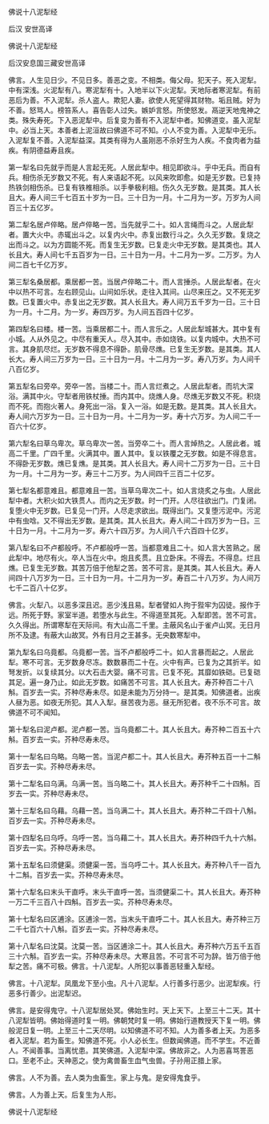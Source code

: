   佛说十八泥犁经  

后汉 安世高译  

佛说十八泥犁经  

后汉安息国三藏安世高译  

佛言。人生见日少。不见日多。善恶之变。不相类。侮父母。犯天子。死入泥犁。中有深浅。火泥犁有八。寒泥犁有十。入地半以下火泥犁。天地际者寒泥犁。有前恶后为善。不入泥犁。杀人盗人。欺犯人妻。欲使人死望得其财物。垢且贼。好为不善。怒骂人。榜笞系人。喜告彰人过失。嫉妒言怒。所使怒发。鬲逆天地鬼神之类。殊失寿死。下入恶泥犁中。后复变为善有不入泥犁中者。知佛道变。虽入泥犁中。必当上天。本善者上泥洹故曰佛道不可不知。小人不变为善。入泥犁中无乐。入泥犁复不善。入泥犁益深。其类有得为人虽刚恶不杀好生为人疾。不食肉者为益疾。有阴德益寿且疾。  

第一犁名曰先就乎而是人言起无死。人居此犁中。相见即欲斗。乎中无兵。而自有兵。相伤杀无岁数又不死。有人来语起不死。以风来吹即愈。如是无岁数。已复持热铁剑相伤杀。已复有铁椎相杀。以手拳极利相。伤久久无岁数。是其类。其人长且大。寿人间三千七百五十岁为一日。三十日为一月。十二月为一岁。万岁为人间百三十五亿岁。  

第二犁名居卢倅略。居卢倅略一苦。当先就乎二十。如人言绳而斗之。人居此犁者。置大火中。赤辄出斗之。以复内火中。赤复出数行斗之。久久无岁数。复烧之出而斗之。以为方圆能不死。而复生无岁数。已复走火中无岁数。是其类也。其人长且大。寿人间七千五百岁为一日。三十日为一月。十二月为一岁。二万岁。为人间二百七千亿万岁。  

第三犁名桑居都。乘居都一苦。当居卢倅略二十。而人言捶杀。人居此犁者。在火中以热不可言。左右顾见山。山间如乐状。走往入其间。山尽来压之。又不死无岁数。已复置火中。赤复出之无岁数。其人长且大。寿人间万五千岁为一日。三十日为一月。十二月。为一岁。寿四万岁。为人间五百四十亿岁。  

第四犁名曰楼。楼一苦。当乘居都二十。而人言乐之。人居此犁城甚大。其中复有小城。人从外见之。中尽有重天人。尽入其中。赤如烧铁。以复内城中。大热不可言。其身肌尽烂。无岁数不得息不得卧。肌骨尽燋。已复生无岁数。是其类。其人长大。寿人间三万岁为一日。三十日为一月。十二月为一岁。寿八万岁。为人间千八百亿岁。  

第五犁名曰旁卒。旁卒一苦。当楼二十。而人言烂煮之。人居此犁者。而坑大深浴。满其中火。守犁者用铁杖捶。而内其中。烧燋人身。尽燋无岁数又不死。积烧而不死。而抱火著人。身死出一浴。复入一浴。如是无数。是其类。其人长且大。寿人间六万岁为一日。三十日为一月。十二月为一岁。寿十六万岁。为人间二千一百六十亿岁。  

第六犁名曰草乌卑次。草乌卑次一苦。当旁卒二十。而人言焯热之。人居此者。城高二千里。广四千里。火满其中。置人其中。复以铁覆之无岁数。如是不得息言。不得卧无岁数。燋已复燋。是其类。其人长且大。寿人间十二万岁为一日。三十日为一月。十二月为一岁。寿三十二万岁。为人间四千三百二十亿岁。  

第七犁名都意难且。都意难且一苦。当草乌卑次二十。如人言烧炙之与虫。人居此犁中者。大积火如大铁贯人。而内之无岁数。时一门开。人尽往欲出门。门复闭。复堕火中无岁数。已复见一门开。人尽走求欲出。既得出门。又复堕污泥中。污泥中有虫唅。又不得出无岁数。是其类。其人长且大。寿人间二十四万岁为一日。三十日为一月。十二月为一岁。寿六十四万岁。为人间八千六百四十亿岁。  

第八犁名曰不卢都般呼。不卢都般呼一苦。当都意难且二十。如人言大苦熟之。居此犁中。地尽有火。卒人当在火中。炮且炙贯。且立卧床。不得去。不得息。烂且燋。已复生无岁数。其苦万倍于他犁之苦。苦不可言。是其类。其人长且大。寿人间四十八万岁为一日。三十日为一月。十二月为一岁。寿百二十八万岁。为人间万七千二百八十亿岁。  

佛言。火犁八。以恶多深且迟。恶少浅且易。犁者譬如人拘于狴牢为囚徒。报作于远。所死于野。家室半道。若堕水与此生。不得道至其死。入犁即苦。苦不可言。久久得出。所谓寒犁在天际间。有大山高二千里。主蔽风名山于雀卢山冥。无日月所不及逮。有蔽大山故冥。外有日月之王甚多。无央数寒犁中。  

第九犁名曰乌竟都。乌竟都一苦。当不卢都般呼二十。如人言暴而起之。人居此犁。寒不可言。无岁数身尽冻。数数暴而二十在。火中有声。已复为之其折半。如弩发折。以复续其分。以大石击大婴。痛不可言。已复不死。其靡如铁硙。已复硙其足。遍一身乃止。如此无岁数。如痛苦不可言。其人长且大。寿芥种百二十八斛。百岁去一实。芥种尽寿未尽。如是未能为万分持一。是其类。知佛道者。出疾人昼为恶。如夜无所犯。其人入犁。昼苦夜为恶。昼无所犯者。夜不乐不可言。故佛道不可不闻知。  

第十犁名曰泥卢都。泥卢都一苦。当乌竟都二十。其人长且大。寿芥种二百五十六斛。百岁去一实。芥种尽寿未尽。  

第十一犁名曰乌略。乌略一苦。当泥卢都二十。其人长且大。寿芥种五百一十二斛百岁去一实。芥种尽寿未尽。  

第十二犁名曰乌满。乌满一苦。当乌略二十。其人长且大。寿芥种千二十四斛。百岁去一实。芥种尽寿未尽。  

第十三犁名曰乌藉。乌藉一苦。当乌满二十。其人长且大。寿芥种二千四十八斛。百岁去一实。芥种尽寿未尽。  

第十四犁名曰乌呼。乌呼一苦。当乌藉二十。其人长且大。寿芥种四千九十六斛。百岁去一实。芥种尽寿未尽。  

第十五犁名曰须健渠。须健渠一苦。当乌呼二十。其人长且大。寿芥种八千一百九十二斛。百岁去一实。芥种尽寿未尽。  

第十六犁名曰末头干直呼。末头干直呼一苦。当须健渠二十。其人长且大。寿芥种一万二千三百八十四斛。百岁去一实。芥种尽寿未尽。  

第十七犁名曰区逋涂。区逋涂一苦。当末头干直呼二十。其人长且大。寿芥种三万二千七百六十八斛。百岁去一实。芥种尽寿未尽。  

第十八犁名曰沈莫。沈莫一苦。当区逋涂二十。其人长且大。寿芥种六万五千五百三十六斛。百岁去一实。芥种尽寿未尽。大寒且苦。不可言不可为辞。皆万倍于他犁之苦。痛不可极。佛言。十八泥犁。人所犯以事善恶轻重入犁经。  

佛言。十八泥犁。凤凰龙下至小虫。凡十八泥犁。人行善多行恶少。出泥犁疾。行恶多行善少。出泥犁迟。  

佛言。是安得鬼守。十八泥犁居处冥。佛始生时。天上天下。上至三十二天。其十八泥犁皆明。佛始得道时复一明。佛朝梵时复一明。佛始行道教授天下复一明。佛般泥日复一明。上至三十二天尽明。以知佛道不可不知。人为善多者上天。为恶多者入泥犁。若为畜生。知佛道不死。小人必长生。但数闻佛道。而不学生。不近善人。不闻善事。当离忧患。其笑佛道。入泥犁中深。佛故非之。人为恶喜骂詈恶口。至老不止。天神恶之。使为禽兽畜生血气虫兽。子孙用正腊上家。  

佛言。人不为善。去人类为虫畜生。家上与鬼。是安得鬼食乎。  

佛言。人为善上天。后复生为人形。  

佛说十八泥犁经  
